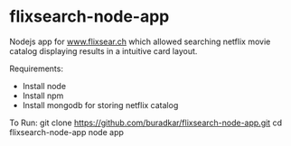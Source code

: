 flixsearch-node-app
===================

Nodejs app for www.flixsear.ch which allowed searching netflix movie catalog displaying results in a intuitive card layout.

Requirements:
- Install node
- Install npm
- Install mongodb for storing netflix catalog

To Run:
git clone https://github.com/buradkar/flixsearch-node-app.git
cd flixsearch-node-app
node app
